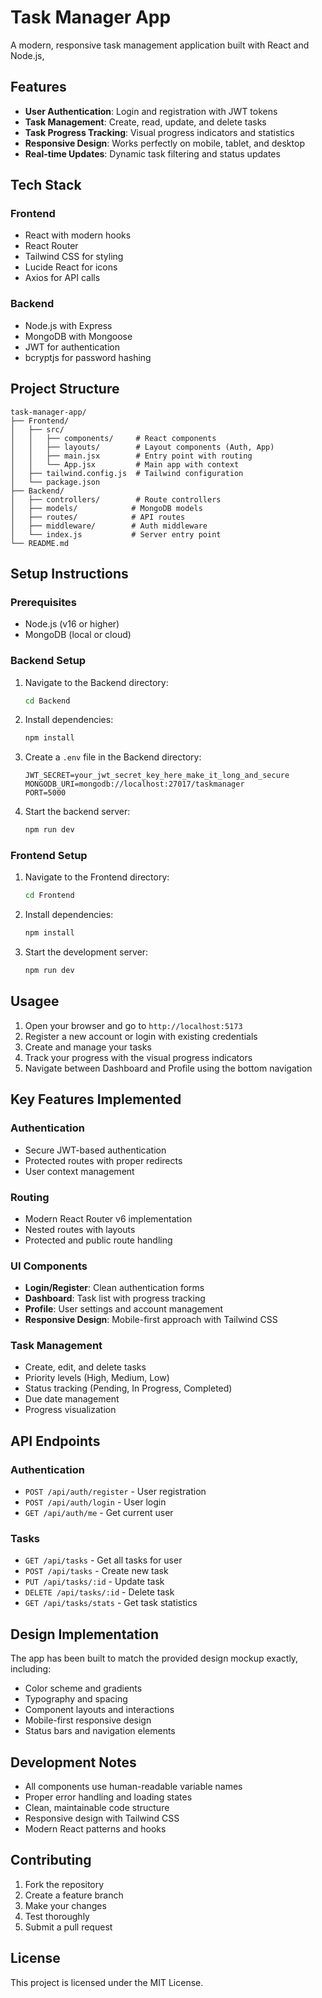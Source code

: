 # Task Manager App 

A modern, responsive task management application built with React and Node.js, 

## Features


- **User Authentication**: Login and registration with JWT tokens
- **Task Management**: Create, read, update, and delete tasks
- **Task Progress Tracking**: Visual progress indicators and statistics
- **Responsive Design**: Works perfectly on mobile, tablet, and desktop
- **Real-time Updates**: Dynamic task filtering and status updates

## Tech Stack

### Frontend
- React with modern hooks
- React Router  
- Tailwind CSS for styling
- Lucide React for icons
- Axios for API calls

### Backend
- Node.js with Express
- MongoDB with Mongoose
- JWT for authentication
- bcryptjs for password hashing

## Project Structure

```
task-manager-app/
├── Frontend/
│   ├── src/
│   │   ├── components/     # React components
│   │   ├── layouts/        # Layout components (Auth, App)
│   │   ├── main.jsx        # Entry point with routing
│   │   └── App.jsx         # Main app with context
│   ├── tailwind.config.js  # Tailwind configuration
│   └── package.json
├── Backend/
│   ├── controllers/        # Route controllers
│   ├── models/            # MongoDB models
│   ├── routes/            # API routes
│   ├── middleware/        # Auth middleware
│   └── index.js           # Server entry point
└── README.md
```

## Setup Instructions

### Prerequisites
- Node.js (v16 or higher)
- MongoDB (local or cloud)

### Backend Setup
1. Navigate to the Backend directory:
   ```bash
   cd Backend
   ```

2. Install dependencies:
   ```bash
   npm install
   ```

3. Create a `.env` file in the Backend directory:
   ```env
   JWT_SECRET=your_jwt_secret_key_here_make_it_long_and_secure
   MONGODB_URI=mongodb://localhost:27017/taskmanager
   PORT=5000
   ```

4. Start the backend server:
   ```bash
   npm run dev
   ```

### Frontend Setup
1. Navigate to the Frontend directory:
   ```bash
   cd Frontend
   ```

2. Install dependencies:
   ```bash
   npm install
   ```

3. Start the development server:
   ```bash
   npm run dev
   ```

## Usagee

1. Open your browser and go to `http://localhost:5173`
2. Register a new account or login with existing credentials
3. Create and manage your tasks
4. Track your progress with the visual progress indicators
5. Navigate between Dashboard and Profile using the bottom navigation

## Key Features Implemented

### Authentication
- Secure JWT-based authentication
- Protected routes with proper redirects
- User context management

### Routing
- Modern React Router v6 implementation
- Nested routes with layouts
- Protected and public route handling

### UI Components
- **Login/Register**: Clean authentication forms
- **Dashboard**: Task list with progress tracking
- **Profile**: User settings and account management
- **Responsive Design**: Mobile-first approach with Tailwind CSS

### Task Management
- Create, edit, and delete tasks
- Priority levels (High, Medium, Low)
- Status tracking (Pending, In Progress, Completed)
- Due date management
- Progress visualization

## API Endpoints

### Authentication
- `POST /api/auth/register` - User registration
- `POST /api/auth/login` - User login
- `GET /api/auth/me` - Get current user

### Tasks
- `GET /api/tasks` - Get all tasks for user
- `POST /api/tasks` - Create new task
- `PUT /api/tasks/:id` - Update task
- `DELETE /api/tasks/:id` - Delete task
- `GET /api/tasks/stats` - Get task statistics

## Design Implementation

The app has been built to match the provided design mockup exactly, including:
- Color scheme and gradients
- Typography and spacing
- Component layouts and interactions
- Mobile-first responsive design
- Status bars and navigation elements

## Development Notes

- All components use human-readable variable names
- Proper error handling and loading states
- Clean, maintainable code structure
- Responsive design with Tailwind CSS
- Modern React patterns and hooks

## Contributing

1. Fork the repository
2. Create a feature branch
3. Make your changes
4. Test thoroughly
5. Submit a pull request

## License

This project is licensed under the MIT License.


